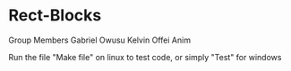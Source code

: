 # Rect-Blocks

Group Members
Gabriel Owusu
Kelvin Offei Anim

Run the file "Make file" on linux to test code, or simply "Test" for windows
